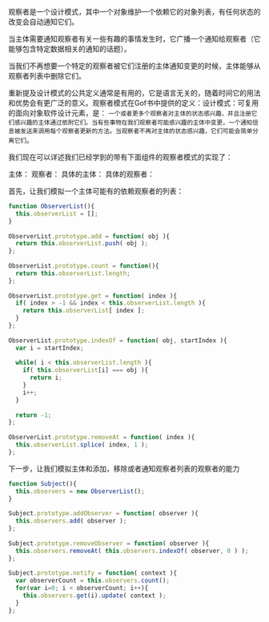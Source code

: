 观察者是一个设计模式，其中一个对象维护一个依赖它的对象列表，有任何状态的改变会自动通知它们。

当主体需要通知观察者有关一些有趣的事情发生时，它广播一个通知给观察者（它能够包含特定数据相关的通知的话题）。

当我们不再想要一个特定的观察者被它们注册的主体通知变更的时候，主体能够从观察者列表中删除它们。

重新提及设计模式的公共定义通常是有用的，它是语言无关的，随着时间它的用法和优势会有更广泛的意义。观察者模式在Gof书中提供的定义：设计模式：可复用的面向对象软件设计元素，是：
`一个或者更多个观察者对主体的状态感兴趣，并且注册它们感兴趣的主体通过依附它们。当有些事物在我们观察者可能感兴趣的主体中变更，一个通知信息被发送来调用每个观察者更新的方法。当观察者不再对主体的状态感兴趣，它们可能会简单分离它们`。

我们现在可以详述我们已经学到的带有下面组件的观察者模式的实现了：

主体：
观察者：
具体的主体：
具体的观察者：

首先，让我们模拟一个主体可能有的依赖观察者的列表：

```js
function ObserverList(){
  this.observerList = [];
}
 
ObserverList.prototype.add = function( obj ){
  return this.observerList.push( obj );
};
 
ObserverList.prototype.count = function(){
  return this.observerList.length;
};
 
ObserverList.prototype.get = function( index ){
  if( index > -1 && index < this.observerList.length ){
    return this.observerList[ index ];
  }
};
 
ObserverList.prototype.indexOf = function( obj, startIndex ){
  var i = startIndex;
 
  while( i < this.observerList.length ){
    if( this.observerList[i] === obj ){
      return i;
    }
    i++;
  }
 
  return -1;
};
 
ObserverList.prototype.removeAt = function( index ){
  this.observerList.splice( index, 1 );
};
```

下一步，让我们模拟主体和添加，移除或者通知观察者列表的观察者的能力

```js
function Subject(){
  this.observers = new ObserverList();
}
 
Subject.prototype.addObserver = function( observer ){
  this.observers.add( observer );
};
 
Subject.prototype.removeObserver = function( observer ){
  this.observers.removeAt( this.observers.indexOf( observer, 0 ) );
};
 
Subject.prototype.notify = function( context ){
  var observerCount = this.observers.count();
  for(var i=0; i < observerCount; i++){
    this.observers.get(i).update( context );
  }
};
```
